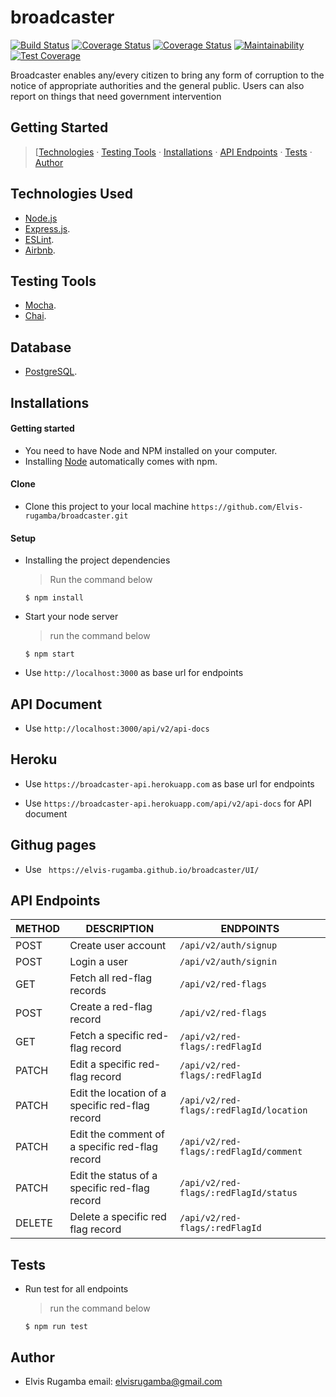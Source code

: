 # broadcaster

[![Build Status](https://travis-ci.org/Elvis-rugamba/broadcaster.svg?branch=integrate-travis-ci)](https://travis-ci.org/Elvis-rugamba/broadcaster)
[![Coverage Status](https://coveralls.io/repos/github/Elvis-rugamba/broadcaster/badge.svg)](https://coveralls.io/github/Elvis-rugamba/broadcaster)
[![Coverage Status](https://coveralls.io/repos/github/Elvis-rugamba/broadcaster/badge.svg?branch=develop)](https://coveralls.io/github/Elvis-rugamba/broadcaster?branch=develop)
[![Maintainability](https://api.codeclimate.com/v1/badges/83a178d27820916e60c8/maintainability)](https://codeclimate.com/github/Elvis-rugamba/broadcaster/maintainability)
[![Test Coverage](https://api.codeclimate.com/v1/badges/83a178d27820916e60c8/test_coverage)](https://codeclimate.com/github/Elvis-rugamba/broadcaster/test_coverage)


Broadcaster enables any/every citizen to bring any form of corruption to the notice of appropriate
authorities and the general public. Users can also report on things that need government intervention

## Getting Started

> [[Technologies](#technologies-used) &middot; [Testing Tools](#testing-tools) &middot; [Installations](#installations) &middot; [API Endpoints](#api-endpoints) &middot; [Tests](#tests) &middot; [Author](#author)


## Technologies Used

[node]: (https://nodejs.org)

- [Node.js](node)
- [Express.js](https://expressjs.com).
- [ESLint](https://eslint.org/).
- [Airbnb](https://www.npmjs.com/package/eslint-config-airbnb).

## Testing Tools

- [Mocha](https://mochajs.org/).
- [Chai](https://chaijs.com).

## Database

- [PostgreSQL](https://www.postgresql.org/).

## Installations

#### Getting started

- You need to have Node and NPM installed on your computer.
- Installing [Node](node) automatically comes with npm.

#### Clone

- Clone this project to your local machine `https://github.com/Elvis-rugamba/broadcaster.git`

#### Setup

- Installing the project dependencies
  > Run the command below
  ```shell
  $ npm install
  ```
- Start your node server
  > run the command below
  ```shell
  $ npm start
  ```
- Use `http://localhost:3000` as base url for endpoints

## API Document

- Use `http://localhost:3000/api/v2/api-docs`

## Heroku

- Use `https://broadcaster-api.herokuapp.com` as base url for endpoints

- Use `https://broadcaster-api.herokuapp.com/api/v2/api-docs` for API document

## Githug pages

- Use ` https://elvis-rugamba.github.io/broadcaster/UI/`

## API Endpoints

| METHOD | DESCRIPTION                                     | ENDPOINTS                                  |
| ------ | ----------------------------------------------- | ------------------------------------------ |
| POST   | Create user account                             | `/api/v2/auth/signup`                      |
| POST   | Login a user                                    | `/api/v2/auth/signin`                      |
| GET    | Fetch all ​red-flag ​records                      | `/api/v2/red-flags`                        |
| POST   | Create a red-flag ​record                        | `/api/v2/red-flags`                        |
| GET    | Fetch a specific ​red-flag ​record                | `/api/v2/red-flags/:redFlagId`             |
| PATCH  | Edit a specific red-flag record                 | `/api/v2/red-flags/:redFlagId`             |
| PATCH  | Edit the location of a specific red-flag record | `/api/v2/red-flags/:redFlagId/location`    |
| PATCH  | Edit the comment of a specific red-flag record  | `/api/v2/red-flags/:redFlagId/comment`     |
| PATCH  | Edit the status of a specific red-flag record   | `/api/v2/red-flags/:redFlagId/status`      |
| DELETE | Delete a specific red flag record               | `/api/v2/red-flags/:redFlagId`             |


## Tests

- Run test for all endpoints
  > run the command below
  ```shell
  $ npm run test
  ```


## Author

- Elvis Rugamba
   email: elvisrugamba@gmail.com  
